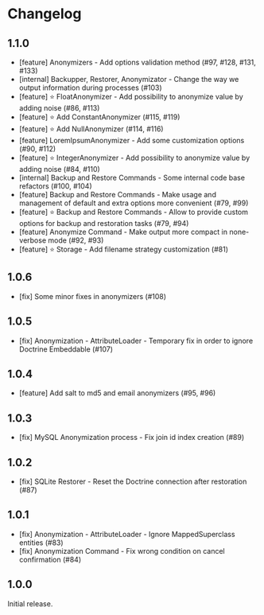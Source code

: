 # Changelog

## 1.1.0

* [feature] Anonymizers - Add options validation method (#97, #128, #131, #133)
* [internal] Backupper, Restorer, Anonymizator - Change the way we output information during processes (#103)
* [feature] ⭐️ FloatAnonymizer - Add possibility to anonymize value by adding noise (#86, #113)
* [feature] ⭐️ Add ConstantAnonymizer (#115, #119)
* [feature] ⭐️ Add NullAnonymizer (#114, #116)
* [feature] LoremIpsumAnonymizer - Add some customization options (#90, #112)
* [feature] ⭐️ IntegerAnonymizer - Add possibility to anonymize value by adding noise (#84, #110)
* [internal] Backup and Restore Commands - Some internal code base refactors (#100, #104)
* [feature] Backup and Restore Commands - Make usage and management of default and extra options more convenient (#79, #99)
* [feature] ⭐️ Backup and Restore Commands - Allow to provide custom options for backup and restoration tasks (#79, #94)
* [feature] Anonymize Command - Make output more compact in none-verbose mode (#92, #93)
* [feature] ⭐️ Storage - Add filename strategy customization (#81)

## 1.0.6

* [fix] Some minor fixes in anonymizers (#108)

## 1.0.5

* [fix] Anonymization - AttributeLoader - Temporary fix in order to ignore Doctrine Embeddable (#107)

## 1.0.4

* [feature] Add salt to md5 and email anonymizers (#95, #96)

## 1.0.3

* [fix] MySQL Anonymization process - Fix join id index creation (#89)

## 1.0.2

* [fix] SQLite Restorer - Reset the Doctrine connection after restoration (#87)

## 1.0.1

* [fix] Anonymization - AttributeLoader - Ignore MappedSuperclass entities (#83)
* [fix] Anonymization Command - Fix wrong condition on cancel confirmation (#84)

## 1.0.0

Initial release.